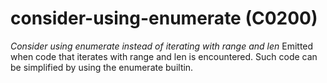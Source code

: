 # consider-using-enumerate (C0200)
*Consider using enumerate instead of iterating with range and len*
Emitted when code that iterates with range and len is encountered. Such
code can be simplified by using the enumerate builtin.
